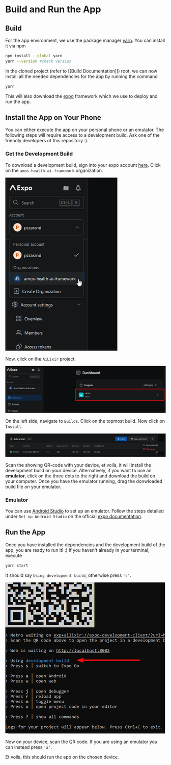# Build and Run the App

## Build

For the app environment, we use the package manager [yarn](https://classic.yarnpkg.com/lang/en/docs/install/#windows-stable). You can install it via npm

```bash
npm install --global yarn
yarn --version #check version
```

In the cloned project (refer to [[Build Documentation]]) root, we can now install all the needed dependencies for the app by running the command

```bash
yarn
```
This will also download the [expo](https://expo.dev/) framework which we use to deploy and run the app.

## Install the App on Your Phone

You can either execute the app on your personal phone or an emulator. The following steps will require access to a development build. Ask one of the friendly developers of this repository :).

### Get the Development Build

To download a development build, sign into your expo account [here](https://expo.dev/). Click on the `amos-health-ai-framework` organization.

![Organization Selection](expo_select_organisation.png)

Now, click on the `AiLixir` project.

![Project Selection](ailixir_project.png)

On the left side, navigate to `Builds`. Click on the topmost build. Now click on `Install`.

![Install Build](download_build.png)

Scan the showing QR-code with your device, et voilà, it will install the development build on your device. Alternatively, if you want to use an **emulator**, click on the three dots to the right and download the build on your computer. Once you have the emulator running, drag the donwloaded build file on your emulator.



### Emulator

You can use [Android Studio](https://developer.android.com/studio) to set up an emulator. Follow the steps detailed under `Set up Android Studio` on the official [expo documentation](https://docs.expo.dev/workflow/android-studio-emulator/#set-up-android-studio).

## Run the App

Once you have installed the dependencies and the development build of the app, you are ready to run it! :) If you haven't already In your terminal, execute

```bash
yarn start
```

It should say `Using development build`, otherwise press `'s'`.

![Using development build](using_development_build.png)

Now on your device, scan the QR code. If you are using an emulator you can instead press `'a'`.

Et voilà, this should run the app on the chosen device.